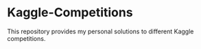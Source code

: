 # Kaggle-Competitions
This repository provides my personal solutions to different Kaggle competitions. 
